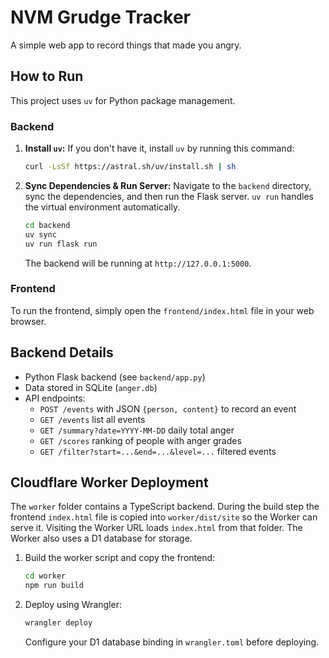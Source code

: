 # NVM Grudge Tracker

A simple web app to record things that made you angry.

## How to Run

This project uses `uv` for Python package management.

### Backend

1.  **Install `uv`:**
    If you don't have it, install `uv` by running this command:
    ```bash
    curl -LsSf https://astral.sh/uv/install.sh | sh
    ```

2.  **Sync Dependencies & Run Server:**
    Navigate to the `backend` directory, sync the dependencies, and then run the Flask server. `uv run` handles the virtual environment automatically.
    ```bash
    cd backend
    uv sync
    uv run flask run
    ```
    The backend will be running at `http://127.0.0.1:5000`.

### Frontend

To run the frontend, simply open the `frontend/index.html` file in your web browser.

## Backend Details

- Python Flask backend (see `backend/app.py`)
- Data stored in SQLite (`anger.db`)
- API endpoints:
  - `POST /events` with JSON `{person, content}` to record an event
  - `GET /events` list all events
  - `GET /summary?date=YYYY-MM-DD` daily total anger
  - `GET /scores` ranking of people with anger grades
  - `GET /filter?start=...&end=...&level=...` filtered events

## Cloudflare Worker Deployment

The `worker` folder contains a TypeScript backend. During the build step the
frontend `index.html` file is copied into `worker/dist/site` so the Worker can
serve it. Visiting the Worker URL loads `index.html` from that folder. The
Worker also uses a D1 database for storage.

1. Build the worker script and copy the frontend:
   ```bash
   cd worker
   npm run build
   ```
2. Deploy using Wrangler:
   ```bash
   wrangler deploy
   ```
   Configure your D1 database binding in `wrangler.toml` before deploying.
